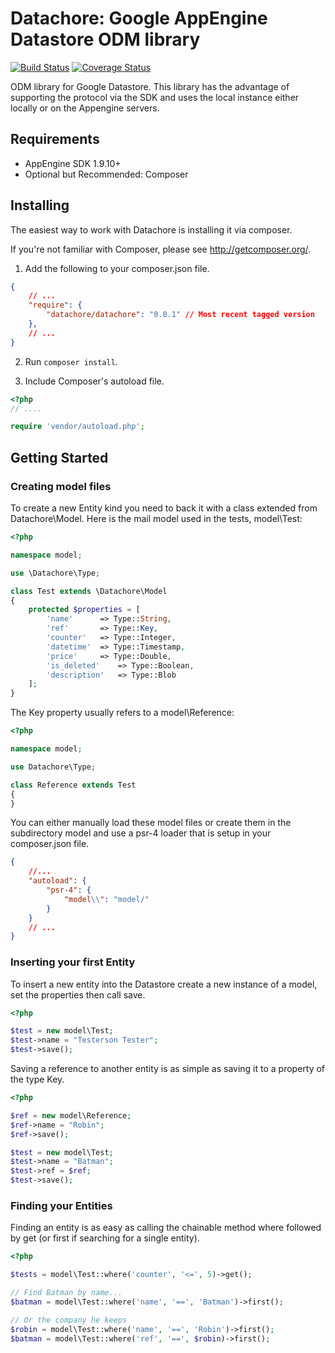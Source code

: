 Datachore: Google AppEngine Datastore ODM library
=================================================

[![Build Status](https://travis-ci.org/pwhelan/datachore.svg?branch=autoindexer)](https://travis-ci.org/pwhelan/datachore)
[![Coverage Status](https://coveralls.io/repos/pwhelan/datachore/badge.png?branch=autoindexer)](https://coveralls.io/r/pwhelan/datachore?branch=autoindexer)

ODM library for Google Datastore. This library has the advantage of supporting
the protocol via the SDK and uses the local instance either locally or on the
Appengine servers.

Requirements
------------

  * AppEngine SDK 1.9.10+
  * Optional but Recommended: Composer

Installing
----------

The easiest way to work with Datachore is installing it via composer.

If you're not familiar with Composer, please see <http://getcomposer.org/>.

1. Add the following to your composer.json file.

```json
{
    // ...
    "require": {
        "datachore/datachore": "0.0.1" // Most recent tagged version
    },
    // ...
}
```

2. Run `composer install`.

3. Include Composer's autoload file.

```php
<?php
// ....

require 'vendor/autoload.php';
```

Getting Started
---------------

### Creating model files

To create a new Entity kind you need to back it with a class extended from
Datachore\Model. Here is the mail model used in the tests, model\Test:

```php
<?php

namespace model;

use \Datachore\Type;

class Test extends \Datachore\Model
{
	protected $properties = [
		'name'		=> Type::String,
		'ref'		=> Type::Key,
		'counter'	=> Type::Integer,
		'datetime'	=> Type::Timestamp,
		'price'		=> Type::Double,
		'is_deleted'	=> Type::Boolean,
		'description'	=> Type::Blob
	];
}
```

The Key property usually refers to a model\Reference:

```php
<?php

namespace model;

use Datachore\Type;

class Reference extends Test
{
}
```

You can either manually load these model files or create them in the subdirectory
model and use a psr-4 loader that is setup in your composer.json file.

```json
{
	//...
	"autoload": {
		"psr-4": {
			"model\\": "model/"
		}
	}
	// ...
}
```

### Inserting your first Entity

To insert a new entity into the Datastore create a new instance of a model, set
the properties then call save.

```php
<?php

$test = new model\Test;
$test->name = "Testerson Tester";
$test->save();
```

Saving a reference to another entity is as simple as saving it to a property of
the type Key.

```php
<?php

$ref = new model\Reference;
$ref->name = "Robin";
$ref->save();

$test = new model\Test;
$test->name = "Batman";
$test->ref = $ref;
$test->save();
```

### Finding your Entities

Finding an entity is as easy as calling the chainable method where followed by
get (or first if searching for a single entity).

```php
<?php

$tests = model\Test::where('counter', '<=', 5)->get();

// Find Batman by name...
$batman = model\Test::where('name', '==', 'Batman')->first();

// Or the company he keeps
$robin = model\Test::where('name', '==', 'Robin')->first();
$batman = model\Test::where('ref', '==', $robin)->first();

```
